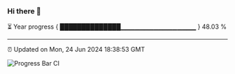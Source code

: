 ### Hi there 👋

⏳ Year progress { ██████████████▁▁▁▁▁▁▁▁▁▁▁▁▁▁▁▁ } 48.03 %

---

⏰ Updated on Mon, 24 Jun 2024 18:38:53 GMT

![Progress Bar CI](https://github.com/IshwaranRudhara/GIT-ACTION/workflows/Progress%20Bar%20CI/badge.svg)
